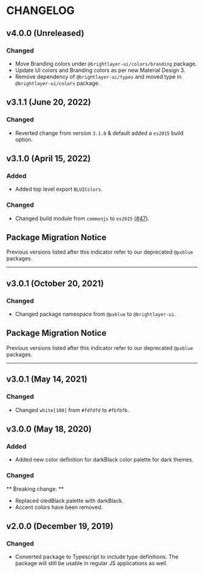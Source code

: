# CHANGELOG

## v4.0.0 (Unreleased)

### Changed

-   Move Branding colors under `@brightlayer-ui/colors/branding` package.
-   Update UI colors and Branding colors as per new Material Design 3.
-   Remove dependency of `@brightlayer-ui/types` and moved type in `@brightlayer-ui/colors` package.

## v3.1.1 (June 20, 2022)

### Changed

-   Reverted change from version `3.1.0` & default added a `es2015` build option.

## v3.1.0 (April 15, 2022)

### Added

-   Added top level export `BLUIColors`.

### Changed

-   Changed build module from `commonjs` to `es2015` ([#47](https://github.com/etn-ccis/blui-colors/issues/47)).

## Package Migration Notice

Previous versions listed after this indicator refer to our deprecated `@pxblue` packages.

---

## v3.0.1 (October 20, 2021)

### Changed

-   Changed package namespace from `@pxblue` to `@brightlayer-ui`.

## Package Migration Notice

Previous versions listed after this indicator refer to our deprecated `@pxblue` packages.

---

## v3.0.1 (May 14, 2021)

### Changed

-   Changed `white[100]` from `#fdfdfd` to `#fbfbfb`.

## v3.0.0 (May 18, 2020)

### Added

-   Added new color definition for darkBlack color palette for dark themes.

### Changed

** Breaking change: **

-   Replaced oledBlack palette with darkBlack.
-   Accent colors have been removed.

## v2.0.0 (December 19, 2019)

### Changed

-   Converted package to Typescript to include type definitions. The package will still be usable in regular JS applications as well.
